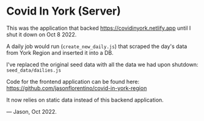 # Covid In York (Server)

This was the application that backed https://covidinyork.netlify.app until I shut it down on Oct 8 2022.

A daily job would run (`create_new_daily.js`) that scraped the day's data from York Region and inserted it into a DB.

I've replaced the original seed data with all the data we had upon shutdown: `seed_data/dailies.js`

Code for the frontend application can be found here: https://github.com/jasonflorentino/covid-in-york-region

It now relies on static data instead of this backend application.

— Jason, Oct 2022.
